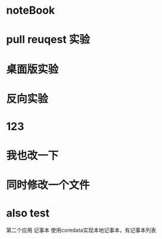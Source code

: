 # noteBook
# pull reuqest 实验
# 桌面版实验
# 反向实验
# 123
# 我也改一下
# 同时修改一个文件
# also test
第二个应用
记事本
使用coredata实现本地记事本，有记事本列表

